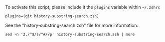 To activate this script, please include it the `plugins` variable within `~/.zshrc`

  `plugins=(git history-substring-search.zsh)`

See the "history-substring-search.zsh" file for more information:

  `sed -n '2,/^$/s/^#//p' history-substring-search.zsh | more`
